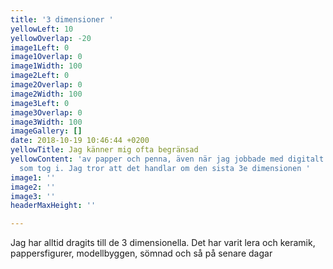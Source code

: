 ```yaml
---
title: '3 dimensioner '
yellowLeft: 10
yellowOverlap: -20
image1Left: 0
image1Overlap: 0
image1Width: 100
image2Left: 0
image2Overlap: 0
image2Width: 100
image3Left: 0
image3Overlap: 0
image3Width: 100
imageGallery: []
date: 2018-10-19 10:46:44 +0200
yellowTitle: Jag känner mig ofta begränsad
yellowContent: 'av papper och penna, även när jag jobbade med digitalt var det något
  som tog i. Jag tror att det handlar om den sista 3e dimensionen '
image1: ''
image2: ''
image3: ''
headerMaxHeight: ''

---
```

Jag har alltid dragits till de 3 dimensionella. Det har varit lera och keramik, pappersfigurer, modellbyggen, sömnad och så på senare dagar 